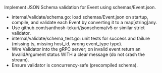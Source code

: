 Implement JSON Schema validation for Event using schemas/Event.json.
- internal/validate/schema.go: load schemas/Event.json on startup, compile, and validate each Event by converting it to a map[string]any.
- Use github.com/santhosh-tekuri/jsonschema/v5 or similar strict validator.
- internal/validate/schema_test.go: unit tests for success and failure (missing ts, missing host_id, wrong event_type type).
- Wire Validator into the gRPC server; on invalid event return an InvalidArgument status WITH a clear message (do not crash the stream).
- Ensure validator is concurrency-safe (precompiled schema).
